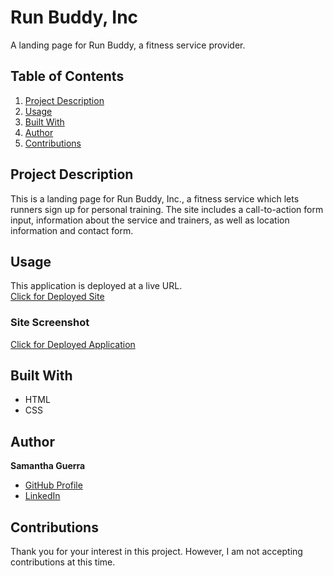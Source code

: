# Run Buddy, Inc
A landing page for Run Buddy, a fitness service provider.

## Table of Contents
1. [Project Description](#project-description)
2. [Usage](#usage)
3. [Built With](#built-with)
4. [Author](#author)
5. [Contributions](#contributions)

## Project Description
This is a landing page for Run Buddy, Inc., a fitness service which lets runners sign up for personal training. The site includes a call-to-action form input, information about the service and trainers, as well as location information and contact form.

## Usage
This application is deployed at a live URL.</br>
[Click for Deployed Site](
https://sam-antics.github.io/run-buddy/)
### Site Screenshot

[Click for Deployed Application](https://sam-antics.github.io/photo-port/)
## Built With
* HTML
* CSS

## Author
**Samantha Guerra**
- [GitHub Profile](https://github.com/Sam-Antics)
- [LinkedIn](https://www.linkedin.com/in/seguerra/)

## Contributions
Thank you for your interest in this project. However, I am not accepting contributions at this time.
